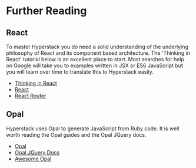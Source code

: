 # Further Reading

## React

To master Hyperstack you do need a solid understanding of the underlying philosophy of React and its component based architecture. The 'Thinking in React' tutorial below is an excellent place to start. Most searches for help on Google will take you to examples written in JSX or ES6 JavaScript but you will learn over time to translate this to Hyperstack easily.

* [Thinking in React](https://facebook.github.io/react/docs/thinking-in-react.html)
* [React](https://facebook.github.io/react/docs/getting-started.html)
* [React Router](https://github.com/reactjs/react-router)

## Opal

Hyperstack uses Opal to generate JavaScript from Ruby code. It is well worth reading the Opal guides and the Opal JQuery docs.

* [Opal](https://opalrb.com/)
* [Opal JQuery Docs](https://www.rubydoc.info/github/opal/opal-jquery/Element)
* [Awesome Opal](https://github.com/fazibear/awesome-opal)

